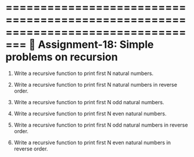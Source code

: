 
=================================================================================
📘 Assignment-18: Simple problems on recursion
=================================================================================

1. Write a recursive function to print first N natural numbers.

2. Write a recursive function to print first N natural numbers in reverse order.

3. Write a recursive function to print first N odd natural numbers.

4. Write a recursive function to print first N even natural numbers.

5. Write a recursive function to print first N odd natural numbers in reverse order.

6. Write a recursive function to print first N even natural numbers in reverse order.